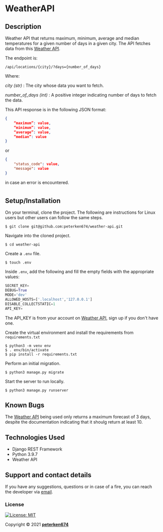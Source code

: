 # WeatherAPI
## Description
Weather API that returns maximum, minimum, average and median temperatures for a given number of days in a given city. The API fetches data from this [Weather API](https://www.weatherapi.com/).

The endpoint is:

```
/api/locations/{city}/?days={number_of_days}
``` 
Where:

_city (str)_ : The city whose data you want to fetch.

_number_of_days (int)_ : A positive integer indicating number of days to fetch the data.

This API response is in the following JSON format:

```JSON
{
    “maximum”: value,
    “minimum”: value,
    “average”: value,
    “median”: value
}
```

or

```JSON
{
    "status_code": value,
    "message": value
}
```
in case an error is encountered.

#

## Setup/Installation
On your terminal, clone the project. The following are instructions for Linux users but other users can follow the same steps.
    
    $ git clone git@github.com:peterken674/weather-api.git

Navigate into the cloned project.

    $ cd weather-api

Create a `.env` file.

    $ touch .env

Inside `.env`, add the following and fill the empty fields with the appropriate values:

```python
SECRET_KEY=
DEBUG=True
MODE='dev'
ALLOWED_HOSTS=['.localhost','127.0.0.1']
DISABLE_COLLECTSTATIC=1
API_KEY=
```
The API_KEY is from your account on [Weather API](https://www.weatherapi.com/), sign up if you don't have one.

Create the virtual environment and install the requirements from `requirements.txt`

    $ python3 -m venv env
    $ . env/bin/activate
    $ pip install -r requirements.txt


Perform an initial migration.

    $ python3 manage.py migrate


Start the server to run locally.

    $ python3 manage.py runserver

## Known Bugs
The [Weather API](https://www.weatherapi.com/) being used only returns a maximum forecast of 3 days, despite the documentation indicating that it shoulg return at least 10.
## Technologies Used
- Django REST Framework
- Python 3.9.7
- Weather API
## Support and contact details
If you have any suggestions, questions or in case of a fire, you can reach the developer via [email](mailto:peterken.ngugi@gmail.com).
### License
 [![License: MIT](https://img.shields.io/badge/License-MIT-yellow.svg)](LICENSE)

Copyright &copy; 2021 **[peterken674](www.github.com/peterken674)**